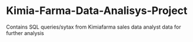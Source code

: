 # Kimia-Farma-Data-Analisys-Project
Contains SQL queries/sytax from Kimiafarma sales data analyst data for further analysis
